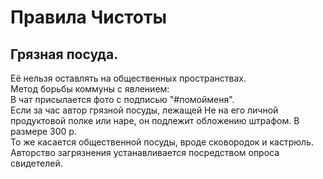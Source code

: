 # Правила Чистоты

## Грязная посуда.  
Её нельзя оставлять на общественных пространствах.  
Метод борьбы коммуны с явлением:  
В чат присылается фото с подписью "#помойменя".  
Если за час автор грязной посуды, лежащей Не на его личной продуктовой полке или наре, он подлежит обложению штрафом. В размере 300 р.  
То же касается общественной посуды, вроде сковородок и кастрюль. Авторство загрязнения устанавливается посредством опроса свидетелей.  
